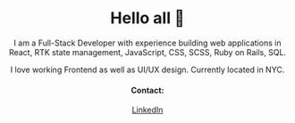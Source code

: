 <h1 align="center">Hello all 🙂</h1>

<p align="center">I am a Full-Stack Developer with experience building web applications in React, RTK state management, JavaScript, CSS, SCSS, Ruby on Rails, SQL.</p>
<p align="center">I love working Frontend as well as UI/UX design. Currently located in NYC.</p>
  
<h4 align="center">Contact: </h4>
<p align="center"> 
<a href="https://www.linkedin.com/in/karem-ceron/" target="_blank" > LinkedIn </a>
</p>


<!--
**kceron/kceron** is a ✨ _special_ ✨ repository because its `README.md` (this file) appears on your GitHub profile.

Here are some ideas to get you started:

- 🔭 I’m currently working on my "Pronto Meal" App
- 🌱 I’m currently learning ...
- 👯 I’m looking to collaborate on ...
- 🤔 I’m looking for help with ...
- 💬 Ask me about ...
- 📫 How to reach me: ...
- 😄 Pronouns: ...
- ⚡ Fun fact: ...
-->
